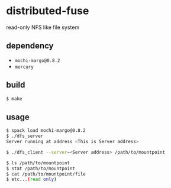 # distributed-fuse

read-only NFS like file system

## dependency

- `mochi-margo@0.8.2`
- `mercury`

## build

```sh
$ make
```

## usage

```sh
$ spack load mochi-margo@0.8.2
$ ./dfs_server
Server running at address <This is Server address>
```

```sh
$ ./dfs_client --server=<Server address> /path/to/mountpoint
```

```sh
$ ls /path/to/mountpoint
$ stat /path/to/mountpoint
$ cat /path/to/mountpoint/file
$ etc...(read only)
```
